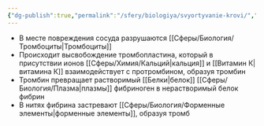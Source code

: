 ```yaml
---
{"dg-publish":true,"permalink":"/sfery/biologiya/svyortyvanie-krovi/","tags":["Анатомия"]}
---
```


- В месте повреждения сосуда разрушаются [[Сферы/Биология/Тромбоциты\|Тромбоциты]]
- Происходит высвобождение тромбопластина, который в присутствии ионов [[Сферы/Химия/Кальций\|кальция]] и [[Витамин К\|витамина К]] взаимодействует с протромбином, образуя тромбин
- Тромбин превращает растворимый [[Белки\|белок]] [[Сферы/Биология/Плазма\|плазмы]] фибриноген в нерастворимый белок фибрин
- В нитях фибрина застревают [[Сферы/Биология/Форменные элементы\|форменные элементы]], образуя тромб